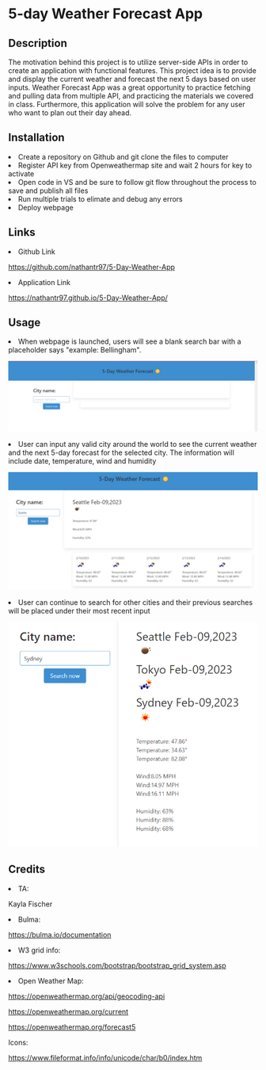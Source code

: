 # 5-day Weather Forecast App

## Description

The motivation behind this project is to utilize server-side APIs in order to create an application with functional features. This project idea is to provide and display the current weather and forecast the next 5 days based on user inputs. Weather Forecast App was a great opportunity to practice fetching and pulling data from multiple API, and practicing the materials we covered in class. Furthermore, this application will solve the problem for any user who want to plan out their day ahead. 

## Installation

<li> Create a repository on Github and git clone the files to computer </li>
<li> Register API key from Openweathermap site and wait 2 hours for key to activate </li>
<li> Open code in VS and be sure to follow git flow throughout the process to save and publish all files </li>
<li> Run multiple trials to elimate and debug any errors </li>
<li> Deploy webpage </li>

## Links

<li> Github Link </li>

https://github.com/nathantr97/5-Day-Weather-App


<li> Application Link </li>

https://nathantr97.github.io/5-Day-Weather-App/

## Usage

<li> When webpage is launched, users will see a blank search bar with a placeholder says "example: Bellingham". </li>

![alt=home-page](/assets/img/Home-page.png)

<li> User can input any valid city around the world to see the current weather and the next 5-day forecast for the selected city. The information will include date, temperature, wind and humidity </li>

![alt=Seattle-example](/assets/img/first-example.png)

<li> User can continue to search for other cities and their previous searches will be placed under their most recent input </li>

![alt=Seattle-Tokyo-Sydney-examples](/assets/img/three-cities.png)

## Credits
<li> TA: </li>

Kayla Fischer

<li> Bulma: </li>

https://bulma.io/documentation

<li> W3 grid info:</li>

https://www.w3schools.com/bootstrap/bootstrap_grid_system.asp

<li> Open Weather Map: </li>

https://openweathermap.org/api/geocoding-api

https://openweathermap.org/current

https://openweathermap.org/forecast5

Icons:

https://www.fileformat.info/info/unicode/char/b0/index.htm




